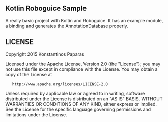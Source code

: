 Kotlin Roboguice Sample
-----------------------

A really basic project with Koltin and Roboguice.
It has an example module, a binding and generates the AnnotationDatabase properly. 

## LICENSE 

   Copyright 2015 Konstantinos Paparas

   Licensed under the Apache License, Version 2.0 (the "License");
   you may not use this file except in compliance with the License.
   You may obtain a copy of the License at

       http://www.apache.org/licenses/LICENSE-2.0

   Unless required by applicable law or agreed to in writing, software
   distributed under the License is distributed on an "AS IS" BASIS,
   WITHOUT WARRANTIES OR CONDITIONS OF ANY KIND, either express or implied.
   See the License for the specific language governing permissions and
   limitations under the License.